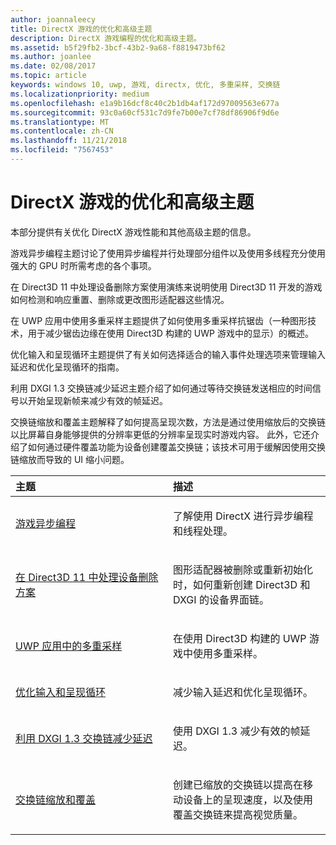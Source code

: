 ```yaml
---
author: joannaleecy
title: DirectX 游戏的优化和高级主题
description: DirectX 游戏编程的优化和高级主题。
ms.assetid: b5f29fb2-3bcf-43b2-9a68-f8819473bf62
ms.author: joanlee
ms.date: 02/08/2017
ms.topic: article
keywords: windows 10, uwp, 游戏, directx, 优化, 多重采样, 交换链
ms.localizationpriority: medium
ms.openlocfilehash: e1a9b16dcf8c40c2b1db4af172d97009563e677a
ms.sourcegitcommit: 93c0a60cf531c7d9fe7b00e7cf78df86906f9d6e
ms.translationtype: MT
ms.contentlocale: zh-CN
ms.lasthandoff: 11/21/2018
ms.locfileid: "7567453"
---
```

# <a name="optimization-and-advanced-topics-for-directx-games"></a>DirectX 游戏的优化和高级主题

本部分提供有关优化 DirectX 游戏性能和其他高级主题的信息。

游戏异步编程主题讨论了使用异步编程并行处理部分组件以及使用多线程充分使用强大的 GPU 时所需考虑的各个事项。

在 Direct3D 11 中处理设备删除方案使用演练来说明使用 Direct3D 11 开发的游戏如何检测和响应重置、删除或更改图形适配器这些情况。

在 UWP 应用中使用多重采样主题提供了如何使用多重采样抗锯齿（一种图形技术，用于减少锯齿边缘在使用 Direct3D 构建的 UWP 游戏中的显示）的概述。

优化输入和呈现循环主题提供了有关如何选择适合的输入事件处理选项来管理输入延迟和优化呈现循环的指南。

利用 DXGI 1.3 交换链减少延迟主题介绍了如何通过等待交换链发送相应的时间信号以开始呈现新帧来减少有效的帧延迟。

交换链缩放和覆盖主题解释了如何提高呈现次数，方法是通过使用缩放后的交换链以比屏幕自身能够提供的分辨率更低的分辨率呈现实时游戏内容。 此外，它还介绍了如何通过硬件覆盖功能为设备创建覆盖交换链；该技术可用于缓解因使用交换链缩放而导致的 UI 缩小问题。

<table>
<colgroup>
<col width="50%" />
<col width="50%" />
</colgroup>
<thead>
<tr class="header">
<th align="left">主题</th>
<th align="left">描述</th>
</tr>
</thead>
<tbody>
<tr class="odd">
<td align="left"><p><a href="asynchronous-programming-directx-and-cpp.md">游戏异步编程</a></p></td>
<td align="left"><p>了解使用 DirectX 进行异步编程和线程处理。</p></td>
</tr>
<tr class="even">
<td align="left"><p><a href="handling-device-lost-scenarios.md">在 Direct3D 11 中处理设备删除方案</a></p></td>
<td align="left"><p>图形适配器被删除或重新初始化时，如何重新创建 Direct3D 和 DXGI 的设备界面链。</p></td>
</tr>
<tr class="odd">
<td align="left"><p><a href="multisampling--multi-sample-anti-aliasing--in-windows-store-apps.md">UWP 应用中的多重采样</a></p></td>
<td align="left"><p>在使用 Direct3D 构建的 UWP 游戏中使用多重采样。</p></td>
</tr>
<tr class="even">
<td align="left"><p><a href="optimize-performance-for-windows-store-direct3d-11-apps-with-coredispatcher.md">优化输入和呈现循环</a></p></td>
<td align="left"><p>减少输入延迟和优化呈现循环。</p></td>
</tr>
<tr class="odd">
<td align="left"><p><a href="reduce-latency-with-dxgi-1-3-swap-chains.md">利用 DXGI 1.3 交换链减少延迟</a></p></td>
<td align="left"><p>使用 DXGI 1.3 减少有效的帧延迟。</p></td>
</tr>
<tr class="even">
<td align="left"><p><a href="multisampling--scaling--and-overlay-swap-chains.md">交换链缩放和覆盖</a></p></td>
<td align="left"><p>创建已缩放的交换链以提高在移动设备上的呈现速度，以及使用覆盖交换链来提高视觉质量。</p></td>
</tr>
</tbody>
</table>